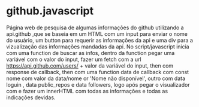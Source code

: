 # github.javascript
Página web de pesquisa de algumas informações do github utilizando a api.github ,que se baseia em um HTML com um input para enviar o nome do usuário, um button para requerir as informações da api e uma div para a vizualização das informações mandadas da api.
No script/javascript inicia com uma function de buscar as infos, dentro da function pegar uma variável com o valor do input, fazer um fetch com a url https://api.github.com/users/ + valor da variável do input, then com response de callback, then com uma function data de callback com const nome com valor da data/nome or 'Nome não disponível', outro com data loguin , data public_repos e data followers, logo após pegar o visualizador com e fazer um innerHTML com todas as informações e todas as indicações devidas.
